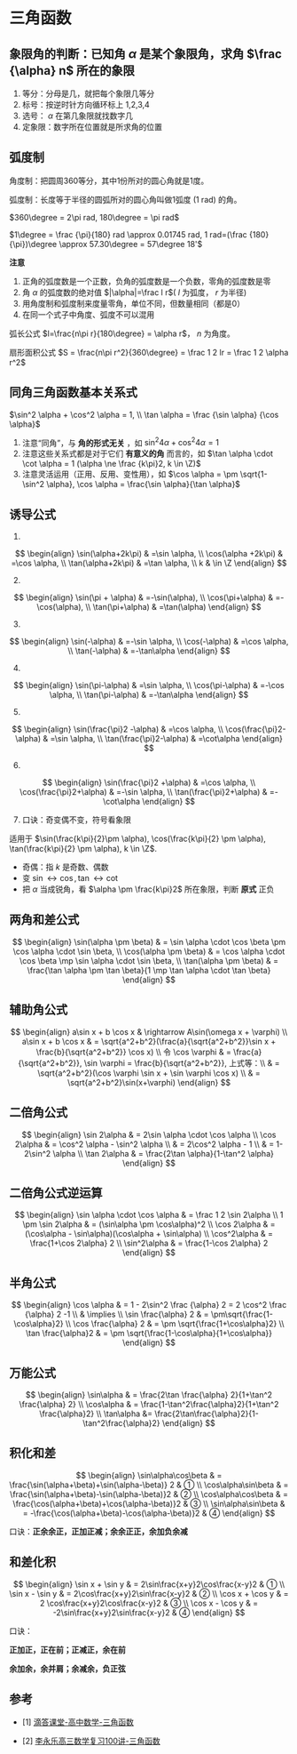 # 三角函数

## 象限角的判断：已知角 $\alpha$ 是某个象限角，求角 $\frac {\alpha} n$ 所在的象限

1. 等分：分母是几，就把每个象限几等分
2. 标号：按逆时针方向循环标上 1,2,3,4
3. 选号： $\alpha$ 在第几象限就找数字几
4. 定象限：数字所在位置就是所求角的位置

## 弧度制

角度制：把圆周360等分，其中1份所对的圆心角就是1度。

弧度制：长度等于半径的圆弧所对的圆心角叫做1弧度 (1 rad) 的角。

$360\degree = 2\pi rad, 180\degree = \pi rad$

$1\degree = \frac {\pi}{180} rad \approx 0.01745 rad, 1 rad=(\frac {180}{\pi})\degree \approx 57.30\degree = 57\degree 18'$

**注意**

1. 正角的弧度数是一个正数，负角的弧度数是一个负数，零角的弧度数是零
2. 角 $\alpha$ 的弧度数的绝对值 $|\alpha|=\frac l r$( $l$ 为弧度， $r$ 为半径)
3. 用角度制和弧度制来度量零角，单位不同，但数量相同（都是0）
4. 在同一个式子中角度、弧度不可以混用

弧长公式 $l=\frac{n\pi r}{180\degree} = \alpha r$， $n$ 为角度。

扇形面积公式 $S = \frac{n\pi r^2}{360\degree} = \frac 1 2 lr = \frac 1 2 \alpha r^2$

## 同角三角函数基本关系式

$\sin^2 \alpha + \cos^2 \alpha = 1, \\ \tan \alpha = \frac {\sin \alpha} {\cos \alpha}$

1. 注意“同角”，与 **角的形式无关** ，如 $\sin^2 4\alpha + \cos^2 4\alpha = 1$
2. 注意这些关系式都是对于它们 **有意义的角** 而言的，如 $\tan \alpha \cdot \cot \alpha = 1 (\alpha \ne \frac {k\pi}2, k \in \Z)$
3. 注意灵活运用（正用、反用、变性用），如 $\cos \alpha = \pm \sqrt{1-\sin^2 \alpha}, \cos \alpha = \frac{\sin \alpha}{\tan \alpha}$



## 诱导公式

1. 

$$
\begin{align}
\sin(\alpha+2k\pi) & =\sin \alpha, \\
\cos(\alpha +2k\pi) & =\cos \alpha, \\
\tan(\alpha+2k\pi) & =\tan \alpha, \\
k & \in \Z
\end{align}
$$

2. 
$$
\begin{align}
\sin(\pi + \alpha) & =-\sin(\alpha), \\
\cos(\pi+\alpha) & =-\cos(\alpha), \\
\tan(\pi+\alpha) & =\tan(\alpha)
\end{align}
$$

3. 

$$
\begin{align}
\sin(-\alpha) & =-\sin \alpha, \\
\cos(-\alpha) & =\cos \alpha, \\
\tan(-\alpha) & =-\tan\alpha
\end{align}
$$

4. 

$$
\begin{align}
\sin(\pi-\alpha) & =\sin \alpha, \\
\cos(\pi-\alpha) & =-\cos \alpha, \\
\tan(\pi-\alpha) & =-\tan\alpha
\end{align}
$$

5. 

$$
\begin{align}
\sin(\frac{\pi}2 -\alpha) & =\cos \alpha, \\
\cos(\frac{\pi}2-\alpha) & =\sin \alpha, \\
\tan(\frac{\pi}2-\alpha) & =\cot\alpha
\end{align}
$$

6. 

$$
\begin{align}
\sin(\frac{\pi}2 +\alpha) & =\cos \alpha, \\
\cos(\frac{\pi}2+\alpha) & =-\sin \alpha, \\
\tan(\frac{\pi}2+\alpha) & =-\cot\alpha
\end{align}
$$

7. 口诀：奇变偶不变，符号看象限

适用于 $\sin(\frac{k\pi}{2}\pm \alpha), \cos(\frac{k\pi}{2} \pm \alpha), \tan(\frac{k\pi}{2} \pm \alpha), k \in \Z$.

- 奇偶：指 $k$ 是奇数、偶数
- 变 $\sin \leftrightarrow \cos, \tan \leftrightarrow \cot$
- 把 $\alpha$ 当成锐角，看 $\alpha \pm \frac{k\pi}2$ 所在象限，判断 **原式** 正负

## 两角和差公式

$$
\begin{align}
\sin(\alpha \pm \beta) & = \sin \alpha \cdot \cos \beta \pm \cos \alpha \cdot \sin \beta, \\
\cos(\alpha \pm \beta) & = \cos \alpha \cdot \cos \beta \mp \sin \alpha \cdot \sin \beta, \\
\tan(\alpha \pm \beta) & = \frac{\tan \alpha \pm \tan \beta}{1 \mp \tan \alpha \cdot \tan \beta}
\end{align}
$$

## 辅助角公式

$$
\begin{align}
a\sin x + b \cos x & \rightarrow A\sin(\omega x + \varphi) \\
a\sin x + b \cos x & = \sqrt{a^2+b^2}(\frac{a}{\sqrt{a^2+b^2}}\sin x + \frac{b}{\sqrt{a^2+b^2}} \cos x) \\
令 \cos \varphi & = \frac{a}{\sqrt{a^2+b^2}}, \sin \varphi = \frac{b}{\sqrt{a^2+b^2}}, 上式等：\\
& = \sqrt{a^2+b^2}(\cos \varphi \sin x + \sin \varphi \cos x) \\
& = \sqrt{a^2+b^2}\sin(x+\varphi)
\end{align} 
$$

## 二倍角公式

$$
\begin{align}
\sin 2\alpha & = 2\sin \alpha \cdot \cos \alpha \\
\cos 2\alpha & = \cos^2 \alpha - \sin^2 \alpha \\
& = 2\cos^2 \alpha - 1 \\
& = 1-2\sin^2 \alpha \\
\tan 2\alpha & = \frac{2\tan \alpha}{1-\tan^2 \alpha}
\end{align}
$$

## 二倍角公式逆运算

$$
\begin{align}
\sin \alpha \cdot \cos \alpha & = \frac 1 2 \sin 2\alpha \\
1 \pm \sin 2\alpha & = (\sin\alpha \pm \cos\alpha)^2 \\
\cos 2\alpha & = (\cos\alpha - \sin\alpha)(\cos\alpha + \sin\alpha) \\
\cos^2\alpha & = \frac{1+\cos 2\alpha} 2 \\
\sin^2\alpha & = \frac{1-\cos 2\alpha} 2
\end{align}
$$

## 半角公式

$$
\begin{align}
\cos \alpha & = 1 - 2\sin^2 \frac {\alpha} 2 = 2 \cos^2 \frac {\alpha} 2 -1 \\
& \implies \\
\sin \frac{\alpha} 2 & = \pm\sqrt{\frac{1-\cos\alpha}2} \\
\cos \frac{\alpha} 2 & = \pm \sqrt{\frac{1+\cos\alpha}2} \\
\tan \frac{\alpha}2 & = \pm \sqrt{\frac{1-\cos\alpha}{1+\cos\alpha}}
\end{align}
$$

## 万能公式

$$
\begin{align}
\sin\alpha & = \frac{2\tan \frac{\alpha} 2}{1+\tan^2 \frac{\alpha} 2} \\
\cos\alpha & = \frac{1-\tan^2\frac{\alpha}2}{1+\tan^2 \frac{\alpha}2} \\
\tan\alpha &= \frac{2\tan\frac{\alpha}2}{1-\tan^2\frac{\alpha}2}
\end{align}
$$

## 积化和差

$$
\begin{align}
\sin\alpha\cos\beta & = \frac{\sin(\alpha+\beta)+\sin(\alpha-\beta)} 2 & ① \\
\cos\alpha\sin\beta & = \frac{\sin(\alpha+\beta)-\sin(\alpha-\beta)}2 & ② \\
\cos\alpha\cos\beta & = \frac{\cos(\alpha+\beta)+\cos(\alpha-\beta)}2 & ③ \\
\sin\alpha\sin\beta & = -\frac{\cos(\alpha+\beta)-\cos(\alpha-\beta)}2 & ④
\end{align}
$$

口诀：**正余余正，正加正减；余余正正，余加负余减**

## 和差化积

$$
\begin{align}
\sin x + \sin y & = 2\sin\frac{x+y}2\cos\frac{x-y}2 & ① \\
\sin x - \sin y & = 2\cos\frac{x+y}2\sin\frac{x-y}2 & ② \\
\cos x + \cos y & = 2 \cos\frac{x+y}2\cos\frac{x-y}2 & ③ \\
\cos x - \cos y & = -2\sin\frac{x+y}2\sin\frac{x-y}2 & ④
\end{align}
$$

口诀：

**正加正，正在前；正减正，余在前**

**余加余，余并肩；余减余，负正弦**

## 参考

- [1] [滴答课堂-高中数学-三角函数](https://www.bilibili.com/video/BV1G7411A72)

- [2] [李永乐高三数学复习100讲-三角函数](https://www.bilibili.com/video/BV1F4411t7if)
